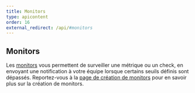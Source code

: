```yaml
---
title: Monitors
type: apicontent
order: 16
external_redirect: /api/#monitors
---
```

## Monitors

Les [monitors][1] vous permettent de surveiller une métrique ou un check, en envoyant une notification à votre équipe lorsque certains seuils définis sont dépassés.
Reportez-vous à la [page de création de monitors][2] pour en savoir plus sur la création de monitors.

[1]: /monitors/
[2]: /monitors/monitor_types
